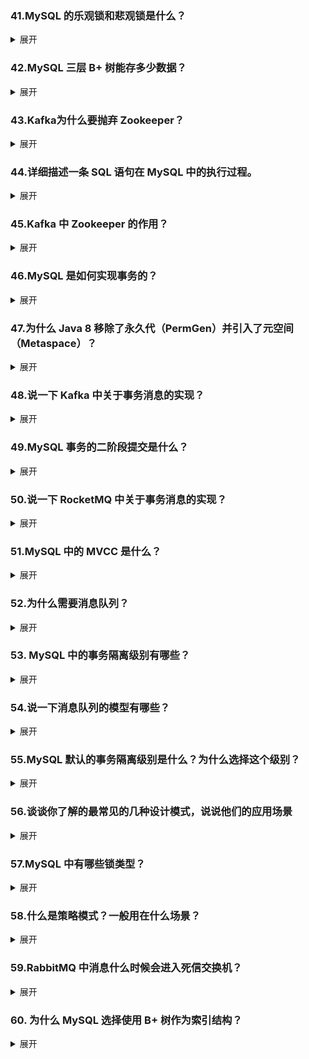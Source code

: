 ### 41.MySQL 的乐观锁和悲观锁是什么？
<details>

<summary>展开</summary>

* 默认行为是将消息直接丢弃
* 可以指定主交换机的备用交换机，然后消息会转发到备用交换机
* 可以配置将消息返回给生产者，生产者需要监听basic.return 事件

</details>



### 42.MySQL 三层 B+ 树能存多少数据？

<details>

<summary>展开</summary>

* 计算方法为：根节点存储行数\*第二层节点存储行数\*叶子节点存储行数
* 根节点和第二层节点存储行数：假设一页16KB，一个keyj加上指针占十几B，大概1000行
* 叶子节点要看是二级索引还是主键索引，主键索引大概16行，大概2000w数据，二级索引大概能存16亿数据

</details>

### 43.Kafka为什么要抛弃 Zookeeper？

<details>

<summary>展开</summary>

todo：在 Kafka 旧架构，Zookeeper负责存储集群元数据，控制选举，配置管理和集群成员管理。

</details>

###  44.详细描述一条 SQL 语句在 MySQL 中的执行过程。

<details>

<summary>展开</summary>

* 连接器，客户端和服务端建立连接，客户端向服务端发送请求
* 查询缓存，8.0已移除
* 分析器，进行词法和语法的分析
* 优化器，决定使用哪个索引，调整sql执行顺序
* 执行器，据优化器的计划，调用存储引擎接口执行查询。

</details>

### 45.Kafka 中 Zookeeper 的作用？

<details>

<summary>展开</summary>
 
 todo

* 一个分布式协调服务，负责管理 Kafka 集群的元数据和协调分布式操作。
* 存储和管理元数据（主题、Broker、消费者组）。
* 协调控制器选举（确保单一控制器）。
* 管理集群成员（跟踪 Broker 状态）。
* 维护分区和副本状态（支持 Leader 选举和分配）。
* 存储动态配置（主题和 Broker 参数）。

</details>

### 46.MySQL 是如何实现事务的？

<details>

<summary>展开</summary>

* 通过锁，日志和MVCC实现的
* undo log保证了事务的原子性
* redo log保证了事务的持久性
* 锁和MVCC实现了四种隔离级别，保证了事务的一致性和隔离性

</details>

### 47.为什么 Java 8 移除了永久代（PermGen）并引入了元空间（Metaspace）？

<details>

<summary>展开</summary>

todo

</details>

### 48.说一下 Kafka 中关于事务消息的实现？
<details>

<summary>展开</summary>

todo

</details>

### 49.MySQL 事务的二阶段提交是什么？
<details>

<summary>展开</summary>

先写redo log，再写bin log

</details>

### 50.说一下 RocketMQ 中关于事务消息的实现？

<details>

<summary>展开</summary>

todo


</details>

### 51.MySQL 中的 MVCC 是什么？

<details>

<summary>展开</summary>

多版本并发控制，通过uodo log获取版本链，通过read view（读视图），记录当前事务的事务id等信息，查询的时候根据read view和行记录里的隐藏字段去版本链中对应的版本，实现了无锁的视图一致，解决了对等值查询的并发读。

</details>

### 52.为什么需要消息队列？
<details>

<summary>展开</summary>

* 为分布式环境中各服务的通信提供了中间件
* 可以持久化消息，提供了可靠性保证
* 可以异步的消费消息，提供响应速度
* 削峰填谷，缓冲突发流量
* 系统解耦，消费者单独处理消息，不影响主业务

</details>

### 53.	MySQL 中的事务隔离级别有哪些？

<details>

<summary>展开</summary>

* 读未提交
* 读已提交
* 可重复读
* 可串行化

</details>

### 54.说一下消息队列的模型有哪些？

<details>

<summary>展开</summary>

todo

</details>


### 55.MySQL 默认的事务隔离级别是什么？为什么选择这个级别？

<details>

<summary>展开</summary>

* 可重复读
* 这个级别解决了幻读，不可重复度，脏读的问题，就是说这个级别不会读到其他事务未提交数据，并且通过MVCC保证了单行读的一致性，通过next-key lock保证了范围读的一致性

</details>

### 56.谈谈你了解的最常见的几种设计模式，说说他们的应用场景

<details>

<summary>展开</summary>

* 单例模式，用于需要全局共享对象或者资源的场景，比如说某些中间件的客户端对象，线程池，数据库连接处等对象的创建。
* 工厂模式，提供一个创建对象的接口，由子类决定实例化哪一个类，当业务中需要根据不同条件生成不同实例时，但这些实例都有同样接口的时候。
* 观察者模式，相当于回调，钩子函数，当一个对象状态发生变化时，所有依赖于它的对象都会收到通知并自动更新。比如需要异步的接收任务处理结果。
* 装饰器模式，可以在不修改原有对象的基础上，增强原对象，动态地为其添加新功能。一般是将装饰器作为新类型的一个属性。
* 策略模式，定义一系列算法，把它们封装起来，并使它们可以互换。策略模式让算法独立于使用它的客户端而变化。比如说不同的支付方式，优惠策略
* 代理模式，通过代理对象控制对原始对象的访问。

</details>

### 57.MySQL 中有哪些锁类型？
<details>




<summary>展开</summary>

* 行锁
* 表锁
* 间隙锁
* 意向锁
* 元数据锁

</details>

### 58.什么是策略模式？一般用在什么场景？

<details>

<summary>展开</summary>

* 策略模式是一种行为模式，它定义了一系列算法，并将它们封装在独立的类中，通过上下文类管理并且给客户端调用。
* 策略模式的组成是策略接口，具体策略和上下文。   
* 策略模式适用于需要解耦相似的算法，需要客端动态调用算法的场景

</details>

### 59.RabbitMQ 中消息什么时候会进入死信交换机？

<details>

<summary>展开</summary>

队列绑定了死信队列，并且消息被拒绝或者消息设置了ttl过期或者队列满时旧消息会丢弃进入死信队列

</details>

### 60.	为什么 MySQL 选择使用 B+ 树作为索引结构？

<details>

<summary>展开</summary>

* 首先B+树具有B树的特性，是一种平衡树，可以用二分法的查找到叶子节点的key，并且B树的节点可以存放多个key，一般的大小是一页，这使得B+树可以使用很少的层数去
存储更多的数据。
* 相对于B树来说，B+树的数据集中在叶子节点，能够在叶子节点形成双向链表，方便顺序扫描和范围扫描，并且非叶子节点只存放key，增加了扇出的大小。

</details>